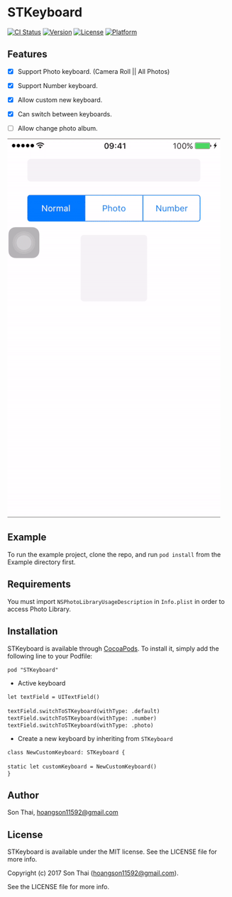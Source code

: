 # STKeyboard

[![CI Status](http://img.shields.io/travis/son11592/STKeyboard.svg?style=flat)](https://travis-ci.org/son11592/STKeyboard)
[![Version](https://img.shields.io/cocoapods/v/STKeyboard.svg?style=flat)](http://cocoapods.org/pods/STKeyboard)
[![License](https://img.shields.io/cocoapods/l/STKeyboard.svg?style=flat)](http://cocoapods.org/pods/STKeyboard)
[![Platform](https://img.shields.io/cocoapods/p/STKeyboard.svg?style=flat)](http://cocoapods.org/pods/STKeyboard)


## Features
- [x] Support Photo keyboard. (Camera Roll || All Photos)
- [x] Support Number keyboard.
- [x] Allow custom new keyboard.
- [x] Can switch between keyboards.
- [ ] Allow change photo album.


![alt text](https://github.com/son11592/STKeyboard/blob/master/STKeyboard.gif)


## Example

To run the example project, clone the repo, and run `pod install` from the Example directory first.

## Requirements
You must import `NSPhotoLibraryUsageDescription` in `Info.plist` in order to access Photo Library.

## Installation

STKeyboard is available through [CocoaPods](http://cocoapods.org). To install
it, simply add the following line to your Podfile:

```
pod "STKeyboard"
```

- Active keyboard
```
let textField = UITextField()

textField.switchToSTKeyboard(withType: .default)
textField.switchToSTKeyboard(withType: .number)
textField.switchToSTKeyboard(withType: .photo)
```

- Create a new keyboard by inheriting from `STKeyboard`
```
class NewCustomKeyboard: STKeyboard {

static let customKeyboard = NewCustomKeyboard()
}
```

## Author

Son Thai, hoangson11592@gmail.com

## License

STKeyboard is available under the MIT license. See the LICENSE file for more info.

Copyright (c) 2017 Son Thai (hoangson11592@gmail.com).

See the LICENSE file for more info.

